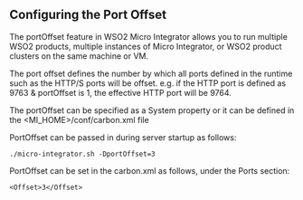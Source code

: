 ## Configuring the Port Offset

The portOffset feature in WSO2 Micro Integrator allows you to run multiple WSO2 products, multiple instances of Micro Integrator, or WSO2 product clusters on the same machine or VM.

 The port offset defines the number by which all ports defined in the runtime such as the HTTP/S ports will be offset. e.g. if the HTTP port is defined as 9763 & portOffset is 1, the effective HTTP port will be 9764. 

 The portOffset can be specified as a System property or it can be defined in the <MI_HOME>/conf/carbon.xml file

 PortOffset can be passed in during server startup as follows:

 ```./micro-integrator.sh -DportOffset=3```

 PortOffset can be set in the carbon.xml as follows, under the Ports section:

 ```<Offset>3</Offset>```